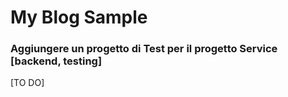 # My Blog Sample  

### Aggiungere un progetto di Test per il progetto Service [backend, testing]

[TO DO]
